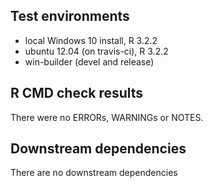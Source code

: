 ## Test environments
* local Windows 10 install, R 3.2.2
* ubuntu 12.04 (on travis-ci), R 3.2.2
* win-builder (devel and release)

## R CMD check results
There were no ERRORs, WARNINGs or NOTES. 

## Downstream dependencies
There are no downstream dependencies

